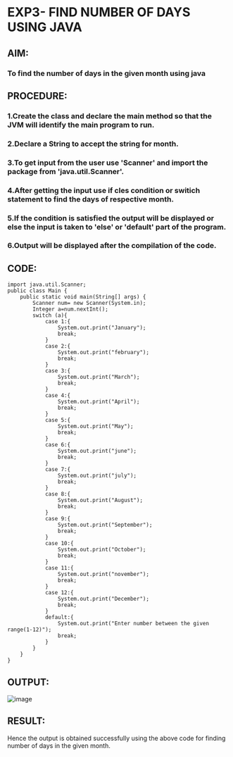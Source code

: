 # EXP3- FIND NUMBER OF DAYS USING JAVA
## AIM:
### To find the number of days in the given month using java
## PROCEDURE:
### 1.Create the class and declare the main method so that the JVM will identify the main program to run.
### 2.Declare a String to accept the string for month.
### 3.To get input from the user use 'Scanner' and import the package from 'java.util.Scanner'.
### 4.After getting the input use if cles condition or switich statement to find the days of respective month.
### 5.If the condition is satisfied the output will be displayed or else the input is taken to 'else' or 'default' part of the program.
### 6.Output will be displayed after the compilation of the code.
## CODE: 
```
import java.util.Scanner;
public class Main {
    public static void main(String[] args) {
        Scanner num= new Scanner(System.in);
        Integer a=num.nextInt();
        switch (a){
            case 1:{
                System.out.print("January");
                break;
            }
            case 2:{
                System.out.print("february");
                break;
            }
            case 3:{
                System.out.print("March");
                break;
            }
            case 4:{
                System.out.print("April");
                break;
            }
            case 5:{
                System.out.print("May");
                break;
            }
            case 6:{
                System.out.print("june");
                break;
            }
            case 7:{
                System.out.print("july");
                break;
            }
            case 8:{
                System.out.print("August");
                break;
            }
            case 9:{
                System.out.print("September");
                break;
            }
            case 10:{
                System.out.print("October");
                break;
            }
            case 11:{
                System.out.print("november");
                break;
            }
            case 12:{
                System.out.print("December");
                break;
            }
            default:{
                System.out.print("Enter number between the given range(1-12)");
                break;
            }
        }
    }
}
```
## OUTPUT: 
![image](https://user-images.githubusercontent.com/93427264/224378132-5b998210-0eab-4758-a200-510f94a89b4c.png)
## RESULT:
Hence the output is obtained successfully using the above code for finding number of days in the given month.
